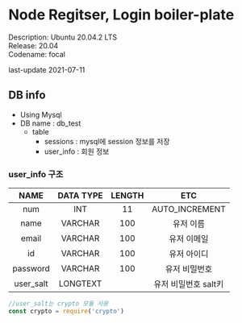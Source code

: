 # Node Regitser, Login boiler-plate

Description:	Ubuntu 20.04.2 LTS<br>
Release:	20.04<br>
Codename:	focal<br>

last-update 2021-07-11

## DB info
- Using Mysql
- DB name : db_test
  - table
    - sessions : mysql에 session 정보를 저장
    - user_info : 회원 정보
### user_info 구조

|NAME|DATA TYPE|LENGTH|ETC|
|:---:|:---:|:---:|:---:|
|num|INT|11|AUTO_INCREMENT|
|name|VARCHAR|100|유저 이름|
|email|VARCHAR|100|유저 이메일|
|id|VARCHAR|100|유저 아이디|
|password|VARCHAR|100|유저 비밀번호|
|user_salt|LONGTEXT||유저 비밀번호 salt키|

```javascript
//user_salt는 crypto 모듈 사용
const crypto = require('crypto')
```
